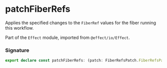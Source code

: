 # patchFiberRefs

Applies the specified changes to the `FiberRef` values for the fiber
running this workflow.

Part of the `Effect` module, imported from `@effect/io/Effect`.

### Signature

```typescript
export declare const patchFiberRefs: (patch: FiberRefsPatch.FiberRefsPatch) => Effect<never, never, void>
```
